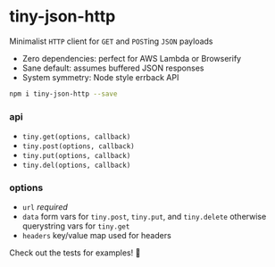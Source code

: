 # tiny-json-http

Minimalist `HTTP` client for `GET` and `POST`ing `JSON` payloads

- Zero dependencies: perfect for AWS Lambda or Browserify
- Sane default: assumes buffered JSON responses
- System symmetry: Node style errback API

```bash
npm i tiny-json-http --save
```

### api

- `tiny.get(options, callback)`
- `tiny.post(options, callback)`
- `tiny.put(options, callback)`
- `tiny.del(options, callback)`

### options

- `url` *required*
- `data` form vars for `tiny.post`, `tiny.put`, and `tiny.delete` otherwise querystring vars for `tiny.get`
- `headers` key/value map used for headers

Check out the tests for examples! :heart_decoration:
